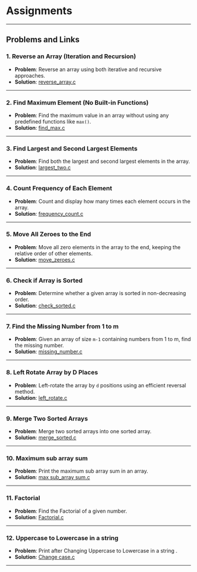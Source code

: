 # Assignments
---

## Problems and Links

### 1. Reverse an Array (Iteration and Recursion)
- **Problem**: Reverse an array using both iterative and recursive approaches.
- **Solution**: [reverse_array.c](https://github.com/Dikta-dikta/C-assignments/blob/main/reverse.c)

---

### 2. Find Maximum Element (No Built-in Functions)
- **Problem**: Find the maximum value in an array without using any predefined functions like `max()`.
- **Solution**: [find_max.c](https://github.com/Dikta-dikta/C-assignments/blob/main/Max%20element%20solution)

---

### 3. Find Largest and Second Largest Elements
- **Problem**: Find both the largest and second largest elements in the array.
- **Solution**: [largest_two.c](https://github.com/Dikta-dikta/C-assignments/blob/main/second%20largest%20element)

---

### 4. Count Frequency of Each Element
- **Problem**: Count and display how many times each element occurs in the array.
- **Solution**: [frequency_count.c](https://github.com/Dikta-dikta/C-assignments/blob/main/count%20frequency%20in%20array)

---

### 5. Move All Zeroes to the End
- **Problem**: Move all zero elements in the array to the end, keeping the relative order of other elements.
- **Solution**: [move_zeroes.c](https://github.com/Dikta-dikta/C-assignments/blob/main/Zeroes%20at%20end)

---

### 6. Check if Array is Sorted
- **Problem**: Determine whether a given array is sorted in non-decreasing order.
- **Solution**: [check_sorted.c](https://github.com/Dikta-dikta/C-assignments/blob/main/check%20array%20if%20sorted%20or%20not)

---

### 7. Find the Missing Number from 1 to m
- **Problem**: Given an array of size `m-1` containing numbers from 1 to m, find the missing number.
- **Solution**: [missing_number.c](https://github.com/Dikta-dikta/C-assignments/blob/main/find%20missing%20number%20from%201%20to%20m)

---

### 8. Left Rotate Array by D Places
- **Problem**: Left-rotate the array by `d` positions using an efficient reversal method.
- **Solution**: [left_rotate.c](https://github.com/Dikta-dikta/C-assignments/blob/main/Left%20Rotate%20the%20Array%20'd'%20Places)

---

### 9. Merge Two Sorted Arrays
- **Problem**: Merge two sorted arrays into one sorted array.
- **Solution**: [merge_sorted.c](https://github.com/Dikta-dikta/C-assignments/blob/main/Merging%20Two%20Sorted%20Arrays)

---

### 10. Maximum sub array sum 
- **Problem**: Print the maximum sub array sum in an array. 
- **Solution**: [max sub_array sum.c](https://github.com/Dikta-dikta/C-assignments/blob/main/Maximum%20sub%20array%20sum)

---

### 11. Factorial
- **Problem**: Find the Factorial of a given number.
- **Solution**: [Factorial.c](https://github.com/Dikta-dikta/C-assignments/blob/main/Factorial)

---

### 12. Uppercase to Lowercase in a string 
- **Problem**: Print after Changing Uppercase to Lowercase in a string . 
- **Solution**: [Change case.c](https://github.com/Dikta-dikta/C-assignments/blob/main/Change%20UPPERCASE%20to%20lowercase%20in%20a%20string)

---
